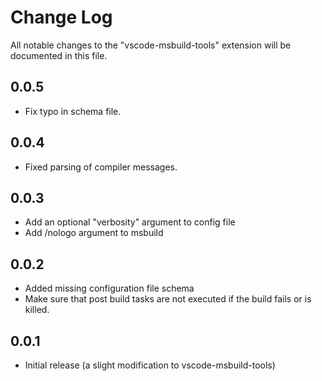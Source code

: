 # Change Log
All notable changes to the "vscode-msbuild-tools" extension will be documented in this file.

## 0.0.5
- Fix typo in schema file.

## 0.0.4
- Fixed parsing of compiler messages.

## 0.0.3
- Add an optional "verbosity" argument to config file
- Add /nologo argument to msbuild

## 0.0.2
- Added missing configuration file schema
- Make sure that post build tasks are not executed if the build fails or is killed.

## 0.0.1
- Initial release (a slight modification to vscode-msbuild-tools)
